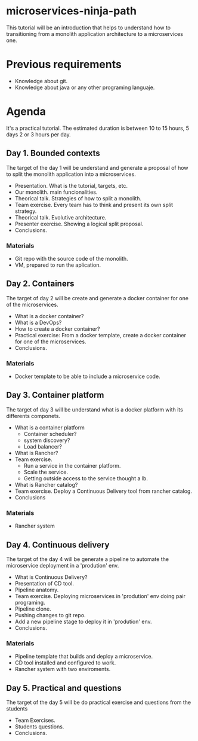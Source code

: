# microservices-ninja-path

This tutorial will be an introduction that helps to understand how to transitioning from a monolith application architecture to a microservices one. 

# Previous requirements

* Knowledge about git. 
* Knowledge about java or any other programing languaje.

# Agenda

It's a practical tutorial. The estimated duration is between 10 to 15 hours, 5 days 2 or 3 hours per day.

## Day 1. Bounded contexts

The target of the day 1 will be understand and generate a proposal of how to split the monolith application into a microservices.

* Presentation. What is the tutorial, targets, etc.
* Our monolith. main funcionalities.
* Theorical talk. Strategies of how to split a monolith.
* Team exercise. Every team has to think and present its own split strategy.
* Theorical talk. Evolutive architecture.
* Presenter exercise. Showing a logical split proposal.
* Conclusions.

### Materials 

* Git repo with the source code of the monolith.
* VM, prepared to run the aplication.

## Day 2. Containers

The target of day 2 will be create and generate a docker container for one of the microservices.

* What is a docker container?
* What is a DevOps?
* How to create a docker container?
* Practical exercise: From a docker template, create a docker container for one of the microservices. 
* Conclusions.

### Materials 

* Docker template to be able to include a microservice code.

## Day 3. Container platform

The target of day 3 will be understand what is a docker platform with its differents componets. 

* What is a container platform 
  * Container scheduler?
  * system discovery?
  * Load balancer?
* What is Rancher? 
* Team exercise. 
  * Run a service in the container platform.
  * Scale the service.
  * Getting outside access to the service thought a lb.
* What is Rancher catalog?
* Team exercise. Deploy a Continuous Delivery tool from rancher catalog.
* Conclusions

### Materials 

* Rancher system

## Day 4. Continuous delivery

The target of the day 4 will be generate a pipeline to automate the microservice deployment in a 'prodution' env.

* What is Continuous Delivery?
* Presentation of CD tool. 
* Pipeline anatomy.
* Team exercise. Deploying microservices in 'prodution' env doing pair programing.
 * Pipeline clone.
 * Pushing changes to git repo.
 * Add a new pipeline stage to deploy it in 'prodution' env.
* Conclusions.

### Materials 

* Pipeline template that builds and deploy a microservice.
* CD tool installed and configured to work.
* Rancher system with two enviroments.

## Day 5. Practical and questions

The target of the day 5 will be do practical exercise and questions from the students

* Team Exercises.
* Students questions.
* Conclusions.



